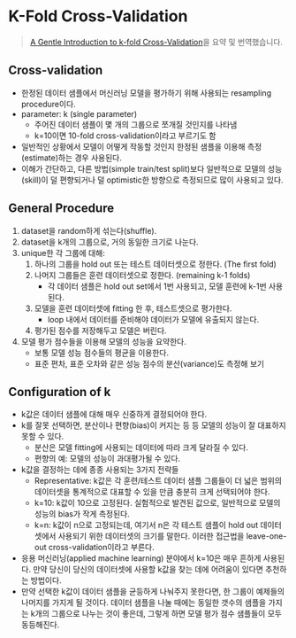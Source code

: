 # K-Fold Cross-Validation
> [A Gentle Introduction to k-fold Cross-Validation](https://machinelearningmastery.com/k-fold-cross-validation/)을 요약 및 번역했습니다.  

## Cross-validation
* 한정된 데이터 샘플에서 머신러닝 모델을 평가하기 위해 사용되는 resampling procedure이다.
* parameter: k (single parameter)
	* 주어진 데이터 샘플이 몇 개의 그룹으로 쪼개질 것인지를 나타냄
	* k=10이면 10-fold cross-validation이라고 부르기도 함
* 일반적인 상황에서 모델이 어떻게 작동할 것인지 한정된 샘플을 이용해 측정(estimate)하는 경우 사용된다.
* 이해가 간단하고, 다른 방법(simple train/test split)보다 일반적으로 모델의 성능(skill)이 덜 편향되거나 덜 optimistic한 방향으로 측정되므로 많이 사용되고 있다. 

## General Procedure
1. dataset을 random하게 섞는다(shuffle).
2. dataset을 k개의 그룹으로, 거의 동일한 크기로 나눈다.
3. unique한 각 그룹에 대해:
	1. 하나의 그룹을 hold out 또는 테스트 데이터셋으로 정한다. (The first fold)
	2. 나머지 그룹들은 훈련 데이터셋으로 정한다. (remaining k-1 folds)
		* 각 데이터 샘플은 hold out set에서 1번 사용되고, 모델 훈련에 k-1번 사용된다.
	3. 모델을 훈련 데이터셋에 fitting 한 후, 테스트셋으로 평가한다.
		* loop 내에서 데이터를 준비해야 데이터가 모델에 유출되지 않는다.
	4. 평가된 점수를 저장해두고 모델은 버린다.
4. 모델 평가 점수들을 이용해 모델의 성능을 요약한다.
	* 보통 모델 성능 점수들의 평균을 이용한다.
	* 표준 편차, 표준 오차와 같은 성능 점수의 분산(variance)도 측정해 보기

## Configuration of k
* k값은 데이터 샘플에 대해 매우 신중하게 결정되어야 한다.
* k를 잘못 선택하면, 분산이나 편향(bias)이 커지는 등 등 모델의 성능이 잘 대표하지 못할 수 있다. 
	* 분산은 모델 fitting에 사용되는 데이터에 따라 크게 달라질 수 있다.
	* 편향의 예: 모델의 성능이 과대평가될 수 있다.
* k값을 결정하는 데에 종종 사용되는 3가지 전략들
	* Representative: k값은 각 훈련/테스트 데이터 샘플 그룹들이 더 넓은 범위의 데이터셋을 통계적으로 대표할 수 있을 만큼 충분히 크게 선택되어야 한다.
	* k=10: k값이 10으로 고정된다. 실험적으로 발견된 값으로, 일반적으로 모델의 성능의 bias가 작게 측정된다.
	* k=n: k값이 n으로 고정되는데, 여기서 n은 각 테스트 샘플이 hold out 데이터셋에서 사용되기 위한 데이터셋의 크기를 말한다. 이러한 접근법을 leave-one-out cross-validation이라고 부른다.
* 응용 머신러닝(applied machine learning) 분야에서 k=10은 매우 흔하게 사용된다. 만약 당신이 당신의 데이터셋에 사용할 k값을 찾는 데에 어려움이 있다면 추천하는 방법이다.
* 만약 선택한 k값이 데이터 샘플을 균등하게 나눠주지 못한다면, 한 그룹이 예제들의 나머지를 가지게 될 것이다. 데이터 샘플을 나눌 때에는 동일한 갯수의 샘플을 가지는 k개의 그룹으로 나누는 것이 좋은데, 그렇게 하면 모델 평가 점수 샘플들이 모두 동등해진다.




